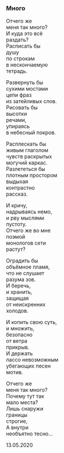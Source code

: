### Много

Отчего же  
меня так много?  
И куда это всё  
раздать?  
Расписать бы  
душу   
по строкам  
в нескончаемую   
тетрадь.  
  
Развернуть бы  
сухими мостами  
цепи фраз  
из затейливых слов.  
Рисовать бы  
высотки   
речами,  
упираясь   
в небесный покров.  
  
Расплескать бы   
живым глаголом  
чувств раскрытых   
могучий каркас.  
Разлететься бы   
плотным простором  
выдыхая   
контрастно   
рассказ.  
  
И кричу,   
надрываясь немо,  
и рву мыслями   
пустоту.  
Отчего же во мне   
поэмой  
монологов сети   
растут?  
  
Оградить бы   
объёмное пламя,  
что не слушает   
разума зов.  
И беречь,   
и хранить,   
защищая  
от неискренних   
холодов.  
  
И копить свою суть,   
и множить,  
безопасно   
от ветра   
прикрыв.  
И держать   
лассо невозможным  
убегающих песен   
мотив.  
  
Отчего же   
меня так много?  
Почему тут так   
мало места?  
Лишь снаружи   
границы   
строгие,  
А внутри   
необъятно тесно...  
  
  
13.05.2020  
